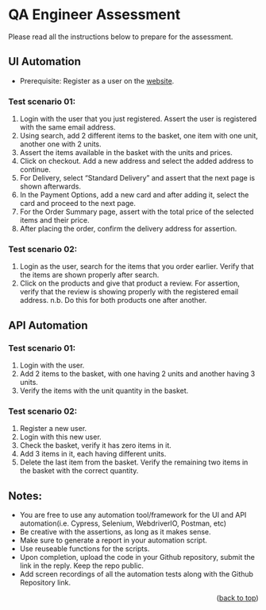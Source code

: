# QA Engineer Assessment
<a name="readme-top"></a>
Please read all the instructions below to prepare for the assessment.
## UI Automation
* Prerequisite: Register as a user on the [website](https://juice-shop.herokuapp.com/#/).

### Test scenario 01:
1. Login with the user that you just registered. Assert the user is registered with the same email address.
2. Using search, add 2 different items to the basket, one item with one unit, another one with 2 units.  
3. Assert the items available in the basket with the units and prices.
4. Click on checkout. Add a new address and select the added address to continue.
5. For Delivery, select “Standard Delivery” and assert that the next page is shown afterwards.
6. In the Payment Options, add a new card and after adding it, select the card and proceed to the next page.
7. For the Order Summary page, assert with the total price of the selected items and their price.
8. After placing the order, confirm the delivery address for assertion.

### Test scenario 02:
1. Login as the user, search for the items that you order earlier. Verify that the items are shown properly after search.
2. Click on the products and give that product a review. For assertion, verify that the review is showing properly with the registered email address.
n.b. Do this for both products one after another.

## API Automation
### Test scenario 01:
1. Login with the user. 
2. Add 2 items to the basket, with one having 2 units and another having 3 units.
3. Verify the items with the unit quantity in the basket.

### Test scenario 02: 
1. Register a new user.
2. Login with this new user.
3. Check the basket, verify it has zero items in it.
4. Add 3 items in it, each having different units. 
5. Delete the last item from the basket. Verify the remaining two items in the basket with the correct quantity.

## Notes:
* You are free to use any automation tool/framework for the UI and API automation(i.e. Cypress, Selenium, WebdriverIO, Postman, etc)
* Be creative with the assertions, as long as it makes sense.
* Make sure to generate a report in your automation script.
* Use reuseable functions for the scripts.
* Upon completion, upload the code in your Github repository, submit the link in the reply. Keep the repo public.
* Add screen recordings of all the automation tests along with the Github Repository link.

<p align="right">(<a href="#readme-top">back to top</a>)</p>
